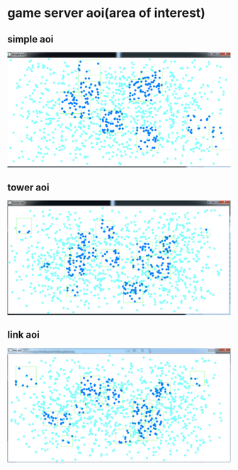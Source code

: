 # game server aoi(area of interest)

## simple aoi

![image](https://github.com/2109/aoi/blob/master/snapshot/simple.jpg)


## tower aoi

![image](https://github.com/2109/aoi/blob/master/snapshot/tower.jpg)


## link aoi
	
![image](https://github.com/2109/aoi/blob/master/snapshot/link.jpg)
